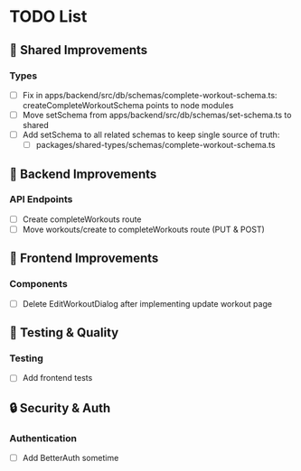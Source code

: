 # TODO List

## 🫩 Shared Improvements

### Types

- [ ] Fix in apps/backend/src/db/schemas/complete-workout-schema.ts: createCompleteWorkoutSchema points to node modules
- [ ] Move setSchema from apps/backend/src/db/schemas/set-schema.ts to shared
- [ ] Add setSchema to all related schemas to keep single source of truth:
  - [ ] packages/shared-types/schemas/complete-workout-schema.ts

## 🔧 Backend Improvements

### API Endpoints

- [ ] Create completeWorkouts route
- [ ] Move workouts/create to completeWorkouts route (PUT & POST)

## 🎨 Frontend Improvements

### Components

- [ ] Delete EditWorkoutDialog after implementing update workout page

## 🧪 Testing & Quality

### Testing

- [ ] Add frontend tests

## 🔒 Security & Auth

### Authentication

- [ ] Add BetterAuth sometime
